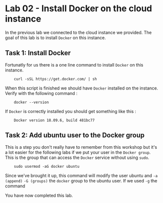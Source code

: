 # Lab 02 - Install Docker on the cloud instance

In the previous lab we connected to the cloud instance we provided. The goal
of this lab is to install `Docker` on this instance.

## Task 1: Install Docker

Fortunatly for us there is a one line command to install `Docker` on this instance.

        curl -sSL https://get.docker.com/ | sh

When this script is finished we should have `Docker` installed on the instance.
Verify with the following command :

        docker --version

If `Docker` is correctly installed you should get something like this :

        Docker version 18.09.6, build 481bc77

## Task 2: Add ubuntu user to the Docker group

This is a step you don't really have to remember from this workshop but it's a
lot easier for the following labs if we put your user in the `Docker group`. This
is the group that can access the `Docker` service without using `sudo`.

        sudo usermod -aG docker ubuntu

Since we've brought it up, this command will modify the user ubuntu and `-a (append)`
`-G (groups)` the `docker` group to the ubuntu user. If we used `-g` the command

You have now completed this lab.
